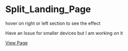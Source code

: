# Split_Landing_Page

hover on right or left section to see the effect

Have an Issue for smaller devices but I am working on it

[View Page](https://ahmed-elbessfy.github.io/Split_Landing_Page/)
